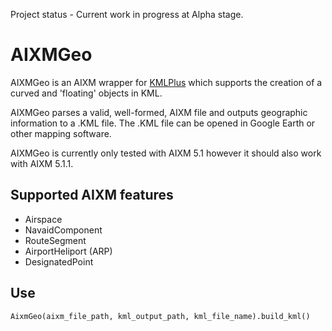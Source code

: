 Project status - Current work in progress at Alpha stage.

# AIXMGeo

AIXMGeo is an AIXM wrapper for [KMLPlus](https://github.com/MHenderson1988/kmlplus) which supports the creation of a
curved and 'floating' objects in KML.

AIXMGeo parses a valid, well-formed, AIXM file and outputs geographic information to a .KML file. The .KML file can be
opened in Google Earth or other mapping software.

AIXMGeo is currently only tested with AIXM 5.1 however it should also work with AIXM 5.1.1.

## Supported AIXM features

* Airspace
* NavaidComponent
* RouteSegment
* AirportHeliport (ARP)
* DesignatedPoint

## Use

```
AixmGeo(aixm_file_path, kml_output_path, kml_file_name).build_kml()
```

